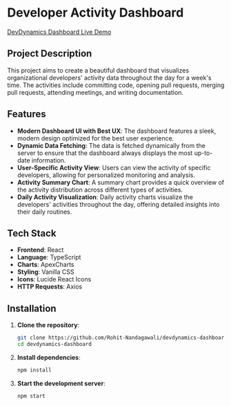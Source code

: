 
# Developer Activity Dashboard
[DevDynamics Dashboard Live Demo](https://devdynamics-dashboard-nine.vercel.app/)


## Project Description 

This project aims to create a beautiful dashboard that visualizes organizational developers' activity data throughout the day for a week's time. The activities include committing code, opening pull requests, merging pull requests, attending meetings, and writing documentation.

## Features

- **Modern Dashboard UI with Best UX**: The dashboard features a sleek, modern design optimized for the best user experience.
- **Dynamic Data Fetching**: The data is fetched dynamically from the server to ensure that the dashboard always displays the most up-to-date information.
- **User-Specific Activity View**: Users can view the activity of specific developers, allowing for personalized monitoring and analysis.
- **Activity Summary Chart**: A summary chart provides a quick overview of the activity distribution across different types of activities.
- **Daily Activity Visualization**: Daily activity charts visualize the developers' activities throughout the day, offering detailed insights into their daily routines.

## Tech Stack

- **Frontend**: React
- **Language**: TypeScript
- **Charts**: ApexCharts
- **Styling**: Vanilla CSS
- **Icons**: Lucide React Icons
- **HTTP Requests**: Axios

## Installation

1. **Clone the repository**:
    ```bash
    git clone https://github.com/Rohit-Nandagawali/devdynamics-dashboard.git
    cd devdynamics-dashboard
    ```

2. **Install dependencies**:
    ```bash
    npm install
    ```

3. **Start the development server**:
    ```bash
    npm start
    ```
